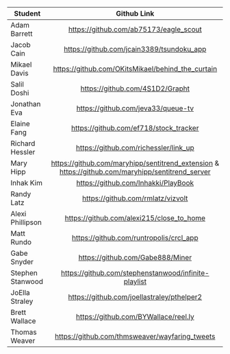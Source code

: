 |Student | Github Link
| ------------- |:-----:|
Adam Barrett | https://github.com/ab75173/eagle_scout
Jacob Cain | https://github.com/jcain3389/tsundoku_app
Mikael Davis | https://github.com/OKitsMikael/behind_the_curtain
Salil Doshi | https://github.com/4S1D2/Grapht
Jonathan Eva | https://github.com/jeva33/queue-tv
Elaine Fang | https://github.com/ef718/stock_tracker
Richard Hessler  | https://github.com/richessler/link_up
Mary Hipp | https://github.com/maryhipp/sentitrend_extension & https://github.com/maryhipp/sentitrend_server
Inhak Kim | https://github.com/Inhakki/PlayBook
Randy Latz | https://github.com/rmlatz/vizvolt
Alexi Phillipson | https://github.com/alexi215/close_to_home
Matt Rundo | https://github.com/runtropolis/crcl_app
Gabe Snyder | https://github.com/Gabe888/Miner
Stephen Stanwood | https://github.com/stephenstanwood/infinite-playlist
JoElla Straley | https://github.com/joellastraley/pthelper2
Brett Wallace | https://github.com/BYWallace/reel.ly
Thomas Weaver  | https://github.com/thmsweaver/wayfaring_tweets